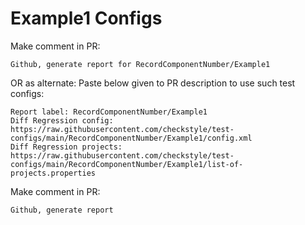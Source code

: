 # Example1 Configs
Make comment in PR:
```
Github, generate report for RecordComponentNumber/Example1
```
OR as alternate:
Paste below given to PR description to use such test configs:
```
Report label: RecordComponentNumber/Example1
Diff Regression config: https://raw.githubusercontent.com/checkstyle/test-configs/main/RecordComponentNumber/Example1/config.xml
Diff Regression projects: https://raw.githubusercontent.com/checkstyle/test-configs/main/RecordComponentNumber/Example1/list-of-projects.properties
```
Make comment in PR:
```
Github, generate report
```
